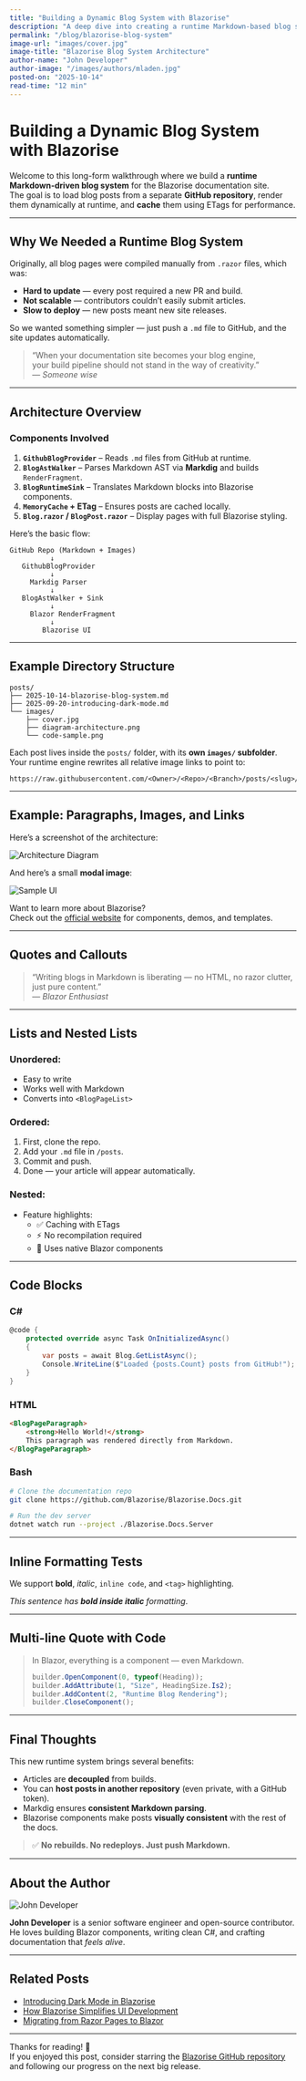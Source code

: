 ```yaml
---
title: "Building a Dynamic Blog System with Blazorise"
description: "A deep dive into creating a runtime Markdown-based blog system for Blazorise, powered by GitHub and Markdig."
permalink: "/blog/blazorise-blog-system"
image-url: "images/cover.jpg"
image-title: "Blazorise Blog System Architecture"
author-name: "John Developer"
author-image: "/images/authors/mladen.jpg"
posted-on: "2025-10-14"
read-time: "12 min"
---
```


# Building a Dynamic Blog System with Blazorise

Welcome to this long-form walkthrough where we build a **runtime Markdown-driven blog system** for the Blazorise documentation site.  
The goal is to load blog posts from a separate **GitHub repository**, render them dynamically at runtime, and **cache** them using ETags for performance.

---

## Why We Needed a Runtime Blog System

Originally, all blog pages were compiled manually from `.razor` files, which was:

- **Hard to update** — every post required a new PR and build.
- **Not scalable** — contributors couldn’t easily submit articles.
- **Slow to deploy** — new posts meant new site releases.

So we wanted something simpler — just push a `.md` file to GitHub, and the site updates automatically.

> “When your documentation site becomes your blog engine,  
>  your build pipeline should not stand in the way of creativity.”  
>  — _Someone wise_

---

## Architecture Overview

### Components Involved

1. **`GithubBlogProvider`** – Reads `.md` files from GitHub at runtime.  
2. **`BlogAstWalker`** – Parses Markdown AST via **Markdig** and builds `RenderFragment`.  
3. **`BlogRuntimeSink`** – Translates Markdown blocks into Blazorise components.  
4. **`MemoryCache` + ETag** – Ensures posts are cached locally.  
5. **`Blog.razor` / `BlogPost.razor`** – Display pages with full Blazorise styling.

Here’s the basic flow:

```text
GitHub Repo (Markdown + Images)
          ↓
   GithubBlogProvider
          ↓
     Markdig Parser
          ↓
   BlogAstWalker + Sink
          ↓
     Blazor RenderFragment
          ↓
        Blazorise UI
```

---

## Example Directory Structure

```
posts/
├── 2025-10-14-blazorise-blog-system.md
├── 2025-09-20-introducing-dark-mode.md
└── images/
    ├── cover.jpg
    ├── diagram-architecture.png
    └── code-sample.png
```

Each post lives inside the `posts/` folder, with its **own `images/` subfolder**.  
Your runtime engine rewrites all relative image links to point to:

```
https://raw.githubusercontent.com/<Owner>/<Repo>/<Branch>/posts/<slug>/images/<file>
```

---

## Example: Paragraphs, Images, and Links

Here’s a screenshot of the architecture:

![Architecture Diagram](images/diagram-architecture.png)

And here’s a small **modal image**:

![Sample UI](images/code-sample.png "Blazorise UI in action")

Want to learn more about Blazorise?  
Check out the [official website](https://blazorise.com) for components, demos, and templates.

---

## Quotes and Callouts

> “Writing blogs in Markdown is liberating — no HTML, no razor clutter,  
>  just pure content.”  
>  — *Blazor Enthusiast*

---

## Lists and Nested Lists

### Unordered:

- Easy to write
- Works well with Markdown
- Converts into `<BlogPageList>`

### Ordered:

1. First, clone the repo.
2. Add your `.md` file in `/posts`.
3. Commit and push.
4. Done — your article will appear automatically.

### Nested:

- Feature highlights:
  - ✅ Caching with ETags
  - ⚡ No recompilation required
  - 🧱 Uses native Blazor components

---

## Code Blocks

### C#

```csharp
@code {
    protected override async Task OnInitializedAsync()
    {
        var posts = await Blog.GetListAsync();
        Console.WriteLine($"Loaded {posts.Count} posts from GitHub!");
    }
}
```

### HTML

```html
<BlogPageParagraph>
    <strong>Hello World!</strong>
    This paragraph was rendered directly from Markdown.
</BlogPageParagraph>
```

### Bash

```bash
# Clone the documentation repo
git clone https://github.com/Blazorise/Blazorise.Docs.git

# Run the dev server
dotnet watch run --project ./Blazorise.Docs.Server
```

---

## Inline Formatting Tests

We support **bold**, *italic*, `inline code`, and `<tag>` highlighting.

_This sentence has **bold inside italic** formatting_.

---

## Multi-line Quote with Code

> In Blazor, everything is a component — even Markdown.
>
> ```csharp
> builder.OpenComponent(0, typeof(Heading));
> builder.AddAttribute(1, "Size", HeadingSize.Is2);
> builder.AddContent(2, "Runtime Blog Rendering");
> builder.CloseComponent();
> ```

---

## Final Thoughts

This new runtime system brings several benefits:

- Articles are **decoupled** from builds.  
- You can **host posts in another repository** (even private, with a GitHub token).  
- Markdig ensures **consistent Markdown parsing**.  
- Blazorise components make posts **visually consistent** with the rest of the docs.

> ✅ **No rebuilds. No redeploys. Just push Markdown.**

---

## About the Author

![John Developer](images/author-photo.png "John Developer - Senior Engineer")

**John Developer** is a senior software engineer and open-source contributor.  
He loves building Blazor components, writing clean C#, and crafting documentation that *feels alive*.

---

## Related Posts

- [Introducing Dark Mode in Blazorise](/blog/introducing-dark-mode)
- [How Blazorise Simplifies UI Development](/blog/simplifies-ui)
- [Migrating from Razor Pages to Blazor](/blog/migrating-to-blazor)

---

Thanks for reading! 🚀  
If you enjoyed this post, consider starring the [Blazorise GitHub repository](https://github.com/Megabit/Blazorise) and following our progress on the next big release.
